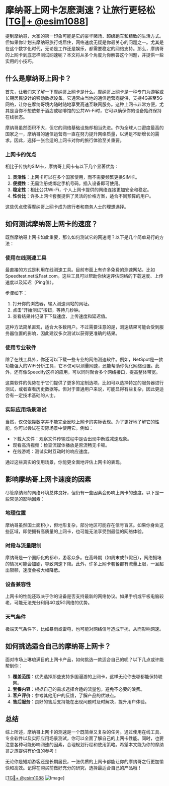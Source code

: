 # 摩纳哥上网卡怎麽測速？让旅行更轻松[[TG💪+ @esim1088](https://t.me/s/esim1088)]

提到摩纳哥，大家的第一印象可能是它的豪华赌场、超级跑车和精致的生活方式。但如果你计划去摩纳哥旅行或居住，网络速度无疑是你最关心的问题之一。尤其是在这个数字化时代，无论是工作还是娱乐，都需要稳定的网络支持。那么，摩纳哥的上网卡到底怎样测试网速呢？本文将从多个角度为你解答这个问题，并提供一些实用的小技巧。

## 什么是摩纳哥上网卡？

首先，让我们来了解一下摩纳哥上网卡是什么。摩纳哥上网卡是一种专门为游客或长期居民设计的移动数据设备。它通常由当地的通信运营商提供，支持4G甚至5G网络，让你在摩纳哥境内随时随地享受高速互联网服务。这种上网卡非常方便，尤其是当你不想依赖于酒店或咖啡馆的公共Wi-Fi时，它可以确保你的设备始终保持在线状态。

摩纳哥虽然面积不大，但它的网络基础设施却相当先进。作为全球人口密度最高的国家之一，摩纳哥的通信运营商一直在努力提升网络质量，以满足不断增长的需求。因此，选择一张合适的上网卡对你的旅行体验至关重要。

### 上网卡的优点

相比于传统的SIM卡，摩纳哥上网卡有以下几个显著优势：

1. **灵活性**：上网卡可以在多个国家使用，而不需要频繁更换SIM卡。
2. **便捷性**：无需注册或绑定手机号码，插入设备即可使用。
3. **稳定性**：相比公共Wi-Fi，个人上网卡提供的网络连接更加安全和稳定。
4. **性价比**：许多上网卡套餐提供了灵活的价格方案，适合不同预算的用户。

这些优点使得摩纳哥上网卡成为旅行者和商务人士的理想选择。

## 如何测试摩纳哥上网卡的速度？

既然摩纳哥上网卡如此重要，那么如何测试它的网速呢？以下是几个简单易行的方法：

### 使用在线测速工具

最直接的方式是利用在线测速工具。目前市面上有许多免费的测速网站，比如Speedtest.net或Fast.com。这些工具可以帮助你快速评估网络的下载速度、上传速度以及延迟（Ping值）。

步骤如下：
1. 打开你的浏览器，输入测速网站的网址。
2. 点击“开始测试”按钮，等待几秒钟。
3. 查看结果并记录下下载速度、上传速度和延迟值。

这种方法简单直观，适合大多数用户。不过需要注意的是，测速结果可能会受到服务器位置的影响，因此建议多次测试以获得更准确的结果。

### 使用专业软件

除了在线工具外，你还可以下载一些专业的网络测速软件。例如，NetSpot是一款功能强大的WiFi分析工具，它不仅可以测量网速，还能帮助你优化网络设置。此外，还有像Speedify这样的应用，可以同时聚合多个网络接口，提高整体带宽。

这类软件的优势在于它们提供了更多的定制选项，比如可以选择特定的服务器进行测试，或者查看历史数据等。但对于普通用户来说，可能显得有些复杂，因此更适合有一定技术基础的人士。

### 实际应用场景测试

当然，仅仅依靠数字并不能完全反映上网卡的实际表现。为了更好地了解它的性能，你可以尝试在实际场景中使用它。例如：

- 下载大文件：观察文件传输过程中是否出现中断或减速现象。
- 观看高清视频：检查流媒体播放是否流畅无卡顿。
- 在线游戏：测试实时互动时的响应速度。

通过这些真实的使用场景，你能更全面地评估上网卡的表现。

## 影响摩纳哥上网卡速度的因素

尽管摩纳哥的网络环境总体良好，但仍有一些因素会影响上网卡的速度。以下是一些常见的影响因素：

### 地理位置

摩纳哥虽然国土面积小，但地形复杂，部分地区可能存在信号盲区。如果你身处这些区域，即使拥有高质量的上网卡，也可能无法享受到最佳的网络体验。

### 时段与流量限制

摩纳哥是一个国际化的都市，游客众多。在高峰期（如周末或节假日），网络拥堵的情况可能会加剧，导致网速下降。此外，许多上网卡套餐都有流量上限，一旦超出限额，速度会被大幅降低。

### 设备兼容性

上网卡的性能还取决于你的设备是否支持最新的网络协议。如果手机或平板电脑较老，可能无法充分利用4G或5G网络的优势。

### 天气条件

极端天气条件下，比如暴雨或雷电，也可能对网络信号造成干扰，从而影响网速。

## 如何挑选适合自己的摩纳哥上网卡？

面对市场上琳琅满目的上网卡产品，如何挑选一款适合自己的呢？以下几点或许能帮到你：

1. **覆盖范围**：优先选择那些支持多国漫游的上网卡，这样无论你去哪都能保持联网。
2. **套餐内容**：根据自己的需求选择合适的流量包，避免不必要的浪费。
3. **客户评价**：参考其他用户的反馈，了解产品的优缺点。
4. **售后服务**：良好的售后支持能在出现问题时及时解决，提升用户体验。

## 总结

综上所述，摩纳哥上网卡的测速是一个既简单又复杂的任务。通过使用在线工具、专业软件以及实际应用场景测试，你可以全面了解自己的上网卡性能。同时，也要注意各种可能影响网速的因素，合理规划行程和使用策略。希望本文能为你的摩纳哥之旅提供有价值的参考！

无论你是短期游客还是长期居民，一张优质的上网卡都能让你的摩纳哥之行更加愉快和高效。记得在购买前做好充分的研究，选择最适合自己的产品哦！

[[TG💪+ @esim1088](https://t.me/s/esim1088) ![Image](https://i.postimg.cc/4NQfJmqS/Snipaste-2025-05-13-00-14-12.png)]